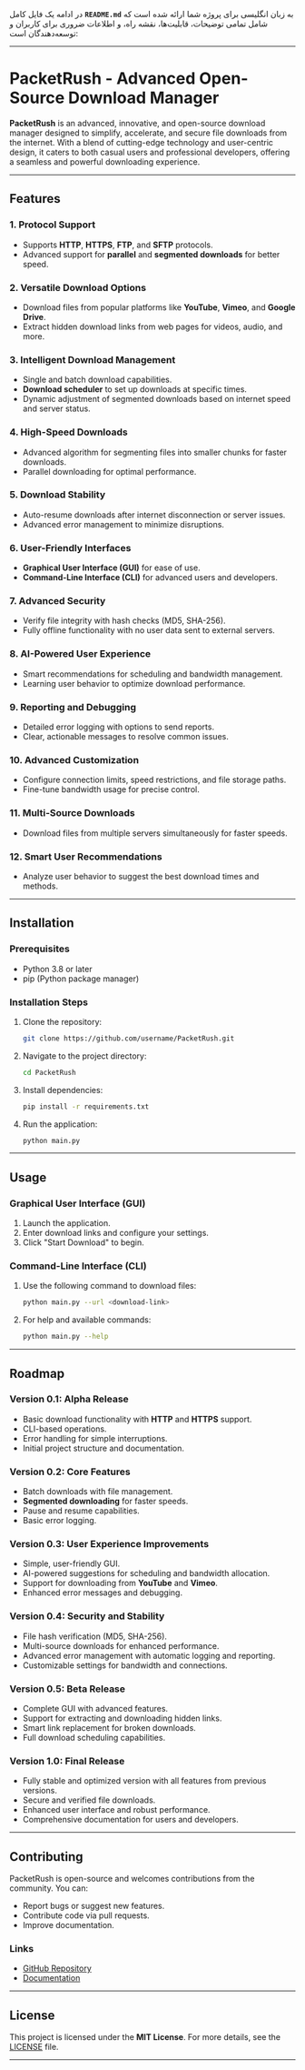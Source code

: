 در ادامه یک فایل کامل **`README.md`** به زبان انگلیسی برای پروژه شما ارائه شده است که شامل تمامی توضیحات، قابلیت‌ها، نقشه راه، و اطلاعات ضروری برای کاربران و توسعه‌دهندگان است:

---

# **PacketRush - Advanced Open-Source Download Manager**

**PacketRush** is an advanced, innovative, and open-source download manager designed to simplify, accelerate, and secure file downloads from the internet. With a blend of cutting-edge technology and user-centric design, it caters to both casual users and professional developers, offering a seamless and powerful downloading experience.

---

## **Features**

### **1. Protocol Support**
- Supports **HTTP**, **HTTPS**, **FTP**, and **SFTP** protocols.
- Advanced support for **parallel** and **segmented downloads** for better speed.

### **2. Versatile Download Options**
- Download files from popular platforms like **YouTube**, **Vimeo**, and **Google Drive**.
- Extract hidden download links from web pages for videos, audio, and more.

### **3. Intelligent Download Management**
- Single and batch download capabilities.
- **Download scheduler** to set up downloads at specific times.
- Dynamic adjustment of segmented downloads based on internet speed and server status.

### **4. High-Speed Downloads**
- Advanced algorithm for segmenting files into smaller chunks for faster downloads.
- Parallel downloading for optimal performance.

### **5. Download Stability**
- Auto-resume downloads after internet disconnection or server issues.
- Advanced error management to minimize disruptions.

### **6. User-Friendly Interfaces**
- **Graphical User Interface (GUI)** for ease of use.
- **Command-Line Interface (CLI)** for advanced users and developers.

### **7. Advanced Security**
- Verify file integrity with hash checks (MD5, SHA-256).
- Fully offline functionality with no user data sent to external servers.

### **8. AI-Powered User Experience**
- Smart recommendations for scheduling and bandwidth management.
- Learning user behavior to optimize download performance.

### **9. Reporting and Debugging**
- Detailed error logging with options to send reports.
- Clear, actionable messages to resolve common issues.

### **10. Advanced Customization**
- Configure connection limits, speed restrictions, and file storage paths.
- Fine-tune bandwidth usage for precise control.

### **11. Multi-Source Downloads**
- Download files from multiple servers simultaneously for faster speeds.

### **12. Smart User Recommendations**
- Analyze user behavior to suggest the best download times and methods.

---

## **Installation**

### **Prerequisites**
- Python 3.8 or later
- pip (Python package manager)

### **Installation Steps**
1. Clone the repository:
    ```bash
    git clone https://github.com/username/PacketRush.git
    ```
2. Navigate to the project directory:
    ```bash
    cd PacketRush
    ```
3. Install dependencies:
    ```bash
    pip install -r requirements.txt
    ```
4. Run the application:
    ```bash
    python main.py
    ```

---

## **Usage**

### **Graphical User Interface (GUI)**
1. Launch the application.
2. Enter download links and configure your settings.
3. Click "Start Download" to begin.

### **Command-Line Interface (CLI)**
1. Use the following command to download files:
    ```bash
    python main.py --url <download-link>
    ```
2. For help and available commands:
    ```bash
    python main.py --help
    ```

---

## **Roadmap**

### **Version 0.1: Alpha Release**
- Basic download functionality with **HTTP** and **HTTPS** support.
- CLI-based operations.
- Error handling for simple interruptions.
- Initial project structure and documentation.

### **Version 0.2: Core Features**
- Batch downloads with file management.
- **Segmented downloading** for faster speeds.
- Pause and resume capabilities.
- Basic error logging.

### **Version 0.3: User Experience Improvements**
- Simple, user-friendly GUI.
- AI-powered suggestions for scheduling and bandwidth allocation.
- Support for downloading from **YouTube** and **Vimeo**.
- Enhanced error messages and debugging.

### **Version 0.4: Security and Stability**
- File hash verification (MD5, SHA-256).
- Multi-source downloads for enhanced performance.
- Advanced error management with automatic logging and reporting.
- Customizable settings for bandwidth and connections.

### **Version 0.5: Beta Release**
- Complete GUI with advanced features.
- Support for extracting and downloading hidden links.
- Smart link replacement for broken downloads.
- Full download scheduling capabilities.

### **Version 1.0: Final Release**
- Fully stable and optimized version with all features from previous versions.
- Secure and verified file downloads.
- Enhanced user interface and robust performance.
- Comprehensive documentation for users and developers.

---

## **Contributing**

PacketRush is open-source and welcomes contributions from the community. You can:
- Report bugs or suggest new features.
- Contribute code via pull requests.
- Improve documentation.

### **Links**
- [GitHub Repository](https://github.com/username/PacketRush)
- [Documentation](https://github.com/username/PacketRush/wiki)

---

## **License**

This project is licensed under the **MIT License**. For more details, see the [LICENSE](LICENSE) file.

---